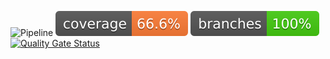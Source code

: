 ![Pipeline](https://github.com/romainsessa/m2i-api/actions/workflows/ci.yml/badge.svg)
![Code Coverage](https://github.com/romainsessa/m2i-api/blob/main/.github/badges/jacoco.svg)
![Branche Coverage](https://github.com/romainsessa/m2i-api/blob/main/.github/badges/branches.svg)
[![Quality Gate Status](https://sonarcloud.io/api/project_badges/measure?project=romainsessa_m2i-api&metric=alert_status)](https://sonarcloud.io/summary/new_code?id=romainsessa_m2i-api)
